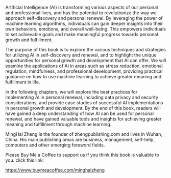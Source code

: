 

Artificial Intelligence (AI) is transforming various aspects of our personal and professional lives, and has the potential to revolutionize the way we approach self-discovery and personal renewal. By leveraging the power of machine learning algorithms, individuals can gain deeper insights into their own behaviors, emotions, and overall well-being. This empowers individuals to set achievable goals and make meaningful progress towards personal growth and fulfillment.

The purpose of this book is to explore the various techniques and strategies for utilizing AI in self-discovery and renewal, and to highlight the unique opportunities for personal growth and development that AI can offer. We will examine the applications of AI in areas such as stress reduction, emotional regulation, mindfulness, and professional development, providing practical guidance on how to use machine learning to achieve greater meaning and fulfillment in life.

In the following chapters, we will explore the best practices for implementing AI in personal renewal, including data privacy and security considerations, and provide case studies of successful AI implementations in personal growth and development. By the end of this book, readers will have gained a deep understanding of how AI can be used for personal renewal, and have gained valuable tools and insights for achieving greater meaning and fulfillment through machine learning.

MingHai Zheng is the founder of zhengpublishing.com and lives in Wuhan, China. His main publishing areas are business, management, self-help, computers and other emerging foreword fields.

Please Buy Me a Coffee to support us if you think this book is valuable to you. click this link:

https://www.buymeacoffee.com/minghaizheng
